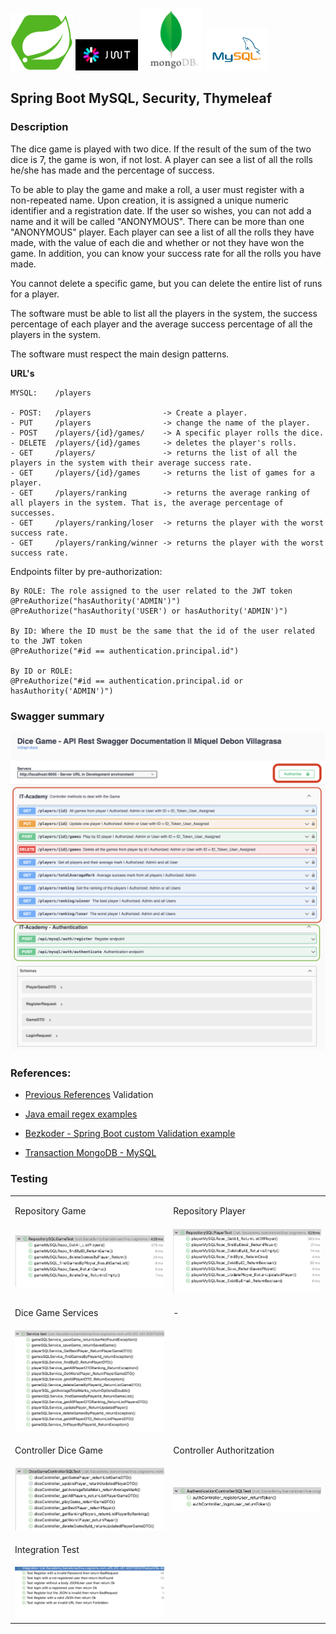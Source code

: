 
<p float="left">
  <img src="src/main/resources/images/springboot.png" width="100" />
  <img src="src/main/resources/images/jwt.png" width="100" /> 
  <img src="src/main/resources/images/mongodb.png" width="100" />
  <img src="src/main/resources/images/mysql.png" width="100" />
</p>

## Spring Boot MySQL, Security, Thymeleaf

### Description
The dice game is played with two dice. If the result of the sum of the two dice is 7, the game is won, if not lost. A player can see a list of all the rolls he/she has made and the percentage of success.

To be able to play the game and make a roll, a user must register with a non-repeated name. Upon creation, it is assigned a unique numeric identifier and a registration date. If the user so wishes, you can not add a name and it will be called "ANONYMOUS". There can be more than one "ANONYMOUS" player.
Each player can see a list of all the rolls they have made, with the value of each die and whether or not they have won the game. In addition, you can know your success rate for all the rolls you have made.

You cannot delete a specific game, but you can delete the entire list of runs for a player.

The software must be able to list all the players in the system, the success percentage of each player and the average success percentage of all the players in the system.

The software must respect the main design patterns.

**URL's** 

    MYSQL:    /players

    - POST:   /players                -> Create a player.
    - PUT     /players                -> change the name of the player.
    - POST    /players/{id}/games/    -> A specific player rolls the dice.
    - DELETE  /players/{id}/games     -> deletes the player's rolls.
    - GET     /players/               -> returns the list of all the players in the system with their average success rate.
    - GET     /players/{id}/games     -> returns the list of games for a player.
    - GET     /players/ranking        -> returns the average ranking of all players in the system. That is, the average percentage of successes.
    - GET     /players/ranking/loser  -> returns the player with the worst success rate.
    - GET     /players/ranking/winner -> returns the player with the worst success rate.

Endpoints filter by pre-authorization:
```
By ROLE: The role assigned to the user related to the JWT token
@PreAuthorize("hasAuthority('ADMIN')")
@PreAuthorize("hasAuthority('USER') or hasAuthority('ADMIN')")

By ID: Where the ID must be the same that the id of the user related to the JWT token
@PreAuthorize("#id == authentication.principal.id")

By ID or ROLE: 
@PreAuthorize("#id == authentication.principal.id or hasAuthority('ADMIN')")

```
### Swagger summary 
![Phot](src/main/resources/screenShotProject/swagger_summary.png)



### References:
- [Previous References](https://github.com/MiquelDebon/CI_05_02_01_DiceGame_SB_JWT_Testing)
Validation
- [Java email regex examples](https://mkyong.com/regular-expressions/how-to-validate-email-address-with-regular-expression/)
- [Bezkoder - Spring Boot custom Validation example](https://www.bezkoder.com/spring-boot-custom-validation/)

- [Transaction MongoDB - MySQL](https://www.youtube.com/watch?v=qOfdE-cFzto&t=245s)




### Testing 

<table>
   <tr>
      <td><p>Repository Game</p></td>
      <td><p>Repository Player</p></td>
   </tr>
   <tr>
      <td> 
      <img src="src/main/resources/imagesTest/repositorySQLGame.png" />
      </td>
      <td>
      <img src="src/main/resources/imagesTest/repositorySQLPlayer.png">
      </td>
   </tr>
    <tr>
      <td><p>Dice Game Services </p></td>
      <td><p>-</p></td>
   </tr>
    <tr>
      <td> 
      <img src="src/main/resources/imagesTest/serviceSQLPlayerGame.png" />
      </td>
      <td>
      <img src="">
      </td>
   </tr>

  </tr>
    <tr>
      <td><p>Controller Dice Game</p></td>
      <td><p>Controller Authoritzation</p></td>
   </tr>
    <tr>
      <td> 
      <img src="src/main/resources/imagesTest/diceGameControllerSQLTest.png" />
      </td>
      <td>
      <img src="src/main/resources/imagesTest/authControllerSQLTest.png">
      </td>
   </tr>

  </tr>
    <tr>
      <td><p>Integration Test </p></td>
      <td><p></p></td>
   </tr>
    <tr>
      <td> 
      <img src="src/main/resources/imagesTest/IntegrationTest.png" />
      </td>
      <td>
      <img src="">
      </td>
   </tr>

    


 

</table>